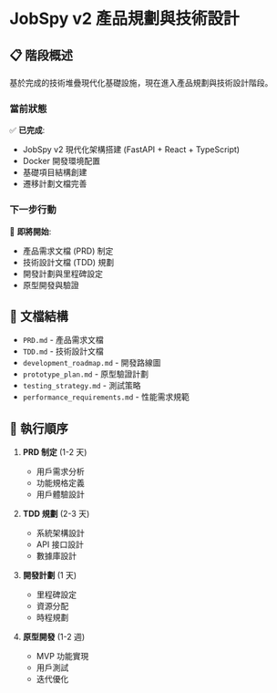 # JobSpy v2 產品規劃與技術設計

## 📋 階段概述

基於完成的技術堆疊現代化基礎設施，現在進入產品規劃與技術設計階段。

### 當前狀態
✅ **已完成**:
- JobSpy v2 現代化架構搭建 (FastAPI + React + TypeScript)
- Docker 開發環境配置
- 基礎項目結構創建
- 遷移計劃文檔完善

### 下一步行動
🎯 **即將開始**:
- 產品需求文檔 (PRD) 制定
- 技術設計文檔 (TDD) 規劃
- 開發計劃與里程碑設定
- 原型開發與驗證

## 📂 文檔結構

- `PRD.md` - 產品需求文檔
- `TDD.md` - 技術設計文檔  
- `development_roadmap.md` - 開發路線圖
- `prototype_plan.md` - 原型驗證計劃
- `testing_strategy.md` - 測試策略
- `performance_requirements.md` - 性能需求規範

## 🚀 執行順序

1. **PRD 制定** (1-2 天)
   - 用戶需求分析
   - 功能規格定義
   - 用戶體驗設計

2. **TDD 規劃** (2-3 天)
   - 系統架構設計
   - API 接口設計
   - 數據庫設計

3. **開發計劃** (1 天)
   - 里程碑設定
   - 資源分配
   - 時程規劃

4. **原型開發** (1-2 週)
   - MVP 功能實現
   - 用戶測試
   - 迭代優化